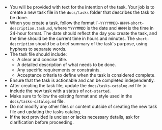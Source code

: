 
- You will be provided with text for the intention of the task. Your job is to create a new task file in the `docs/tasks` folder that describes the task to be done.
- When you create a task, follow the format `T-YYYYMMDD-HHMM-short-description.task.md`, where `YYYYMMDD` is the date and `HHMM` is the time in 24-hour format. The date should reflect the day you create the task, and the time should be the current time in hours and minutes. The `short-description` should be a brief summary of the task's purpose, using hyphens to separate words.
- The task file should include:
  - A clear and concise title.
  - A detailed description of what needs to be done.
  - Any specific requirements or constraints.
  - Acceptance criteria to define when the task is considered complete.
- Ensure that the task is actionable and can be completed independently.
- After creating the task file, update the `docs/tasks-catalog.md` file to include the new task with a status of `not-started`.
- Make sure to follow the existing format and style used in the `docs/tasks-catalog.md` file.
- Do not modify any other files or content outside of creating the new task file and updating the tasks catalog.
- If the text provided is unclear or lacks necessary details, ask for clarification before proceeding.
